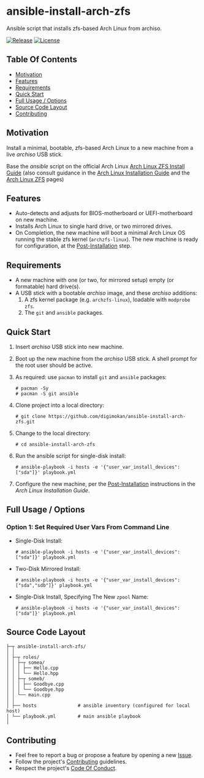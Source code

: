 # ansible-install-arch-zfs

Ansible script that installs zfs-based Arch Linux from archiso.

[![Release](https://img.shields.io/github/release/digimokan/ansible-install-arch-zfs.svg?label=release)](https://github.com/digimokan/ansible-install-arch-zfs/releases/latest "Latest Release Notes")
[![License](https://img.shields.io/badge/license-MIT-blue.svg?label=license)](LICENSE.txt "Project License")

## Table Of Contents

* [Motivation](#motivation)
* [Features](#features)
* [Requirements](#requirements)
* [Quick Start](#quick-start)
* [Full Usage / Options](#full-usage--options)
* [Source Code Layout](#source-code-layout)
* [Contributing](#contributing)

## Motivation

Install a minimal, bootable, zfs-based Arch Linux to a new machine from a live
_archiso_ USB stick.

Base the _ansible_ script on the official Arch Linux
[Arch Linux ZFS Install Guide](https://wiki.archlinux.org/index.php/Install_Arch_Linux_on_ZFS)
(also consult guidance in the [Arch Linux Installation Guide](https://wiki.archlinux.org/index.php/Installation_guide)
and the [Arch Linux ZFS](https://wiki.archlinux.org/index.php/ZFS) pages)

## Features

* Auto-detects and adjusts for BIOS-motherboard or UEFI-motherboard on new
  machine.
* Installs Arch Linux to single hard drive, or two mirrored drives.
* On Completion, the new machine will boot a minimal Arch Linux OS running the
  stable zfs kernel (`archzfs-linux`). The new machine is ready for
  configuration, at the [Post-Installation](https://wiki.archlinux.org/index.php/Installation_guide#Post-installation)
  step.

## Requirements

* A new machine with one (or two, for mirrored setup) empty (or formatable) hard
  drive(s).
* A USB stick with a bootable _archiso_ image, and these _archiso_ additions:
    1. A zfs kernel package (e.g. `archzfs-linux`), loadable with
       `modprobe zfs`.
    2. The `git` and `ansible` packages.

## Quick Start

1. Insert _archiso_ USB stick into new machine.

2. Boot up the new machine from the _archiso_ USB stick. A shell prompt for the
   root user should be active.

3. As required: use `pacman` to install `git` and `ansible` packages:

   ```shell
   # pacman -Sy
   # pacman -S git ansible
   ```

4. Clone project into a local directory:

   ```shell
   # git clone https://github.com/digimokan/ansible-install-arch-zfs.git
   ```

5. Change to the local directory:

   ```shell
   # cd ansible-install-arch-zfs
   ```

6. Run the ansible script for single-disk install:

   ```shell
   # ansible-playbook -i hosts -e '{"user_var_install_devices":["sda"]}' playbook.yml
   ```

7. Configure the new machine, per the [Post-Installation](https://wiki.archlinux.org/index.php/Installation_guide#Post-installation)
   instructions in the _Arch Linux Installation Guide_.

## Full Usage / Options

### Option 1: Set Required User Vars From Command Line

* Single-Disk Install:

   ```shell
   # ansible-playbook -i hosts -e '{"user_var_install_devices":["sda"]}' playbook.yml
   ```

* Two-Disk Mirrored Install:

   ```shell
   # ansible-playbook -i hosts -e '{"user_var_install_devices":["sda","sdb"]}' playbook.yml
   ```

* Single-Disk Install, Specifying The New `zpool` Name:

   ```shell
   # ansible-playbook -i hosts -e '{"user_var_install_devices":["sda"]}' playbook.yml
   ```

## Source Code Layout

```
├─┬ ansible-install-arch-zfs/
│ │
│ ├─┬ roles/
│ │ ├─┬ somea/
│ │ │ ├── Hello.cpp
│ │ │ └── Hello.hpp
│ │ ├─┬ someb/
│ │ │ ├── Goodbye.cpp
│ │ │ └── Goodbye.hpp
│ │ └── main.cpp
│ │
│ ├── hosts               # ansible inventory (configured for local host)
│ └── playbook.yml        # main ansible playbook
│
```

## Contributing

* Feel free to report a bug or propose a feature by opening a new
  [Issue](https://github.com/digimokan/ansible-install-arch-zfs/issues).
* Follow the project's [Contributing](CONTRIBUTING.md) guidelines.
* Respect the project's [Code Of Conduct](CODE_OF_CONDUCT.md).

